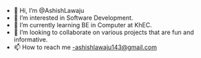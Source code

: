 - 👋 Hi, I’m @AshishLawaju
- 👀 I’m interested in Software Development.
- 🌱 I’m currently learning BE in Computer at KhEC.
- 💞️ I’m looking to collaborate on various projects that are fun and informative.
- 📫 How to reach me -ashishlawaju143@gmail.com

